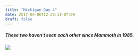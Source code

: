 ```yaml
---
title: "Michigan Day 4"
date: 2017-08-06T12:29:11-07:00
draft: false
---
```


##### These two haven't seen each other since Mammoth in 1985.

<img src="/images/friends-1.jpg">
